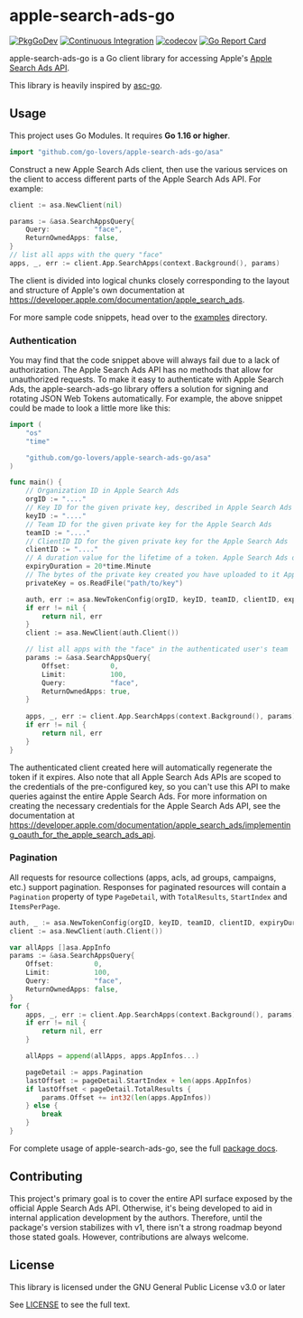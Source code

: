 # apple-search-ads-go

[![PkgGoDev](https://pkg.go.dev/badge/github.com/go-lovers/apple-search-ads-go/asa)](https://pkg.go.dev/github.com/go-lovers/apple-search-ads-go/asa)
[![Continuous Integration](https://github.com/go-lovers/apple-search-ads-go/workflows/Run%20Tests/badge.svg)](https://github.com/go-lovers/apple-search-ads-go/actions?query=workflow%253A%2522Run+Tests%2522)
[![codecov](https://codecov.io/gh/go-lovers/apple-search-ads-go/branch/master/graph/badge.svg?token=NGXNS17SV2)](https://codecov.io/gh/go-lovers/apple-search-ads-go)
[![Go Report Card](https://goreportcard.com/badge/github.com/go-lovers/apple-search-ads-go)](https://goreportcard.com/report/github.com/go-lovers/apple-search-ads-go)

apple-search-ads-go is a Go client library for accessing Apple's [Apple Search Ads API](https://developer.apple.com/documentation/apple_search_ads).

This library is heavily inspired by [asc-go](https://github.com/cidertool/asc-go).

## Usage

This project uses Go Modules. It requires **Go 1.16 or higher**.

```go
import "github.com/go-lovers/apple-search-ads-go/asa"
```

Construct a new Apple Search Ads client, then use the various services on the client to access different parts of the Apple Search Ads API. For example:

```go
client := asa.NewClient(nil)

params := &asa.SearchAppsQuery{
    Query:           "face",
    ReturnOwnedApps: false,
}
// list all apps with the query "face"
apps, _, err := client.App.SearchApps(context.Background(), params)
```

The client is divided into logical chunks closely corresponding to the layout and structure of Apple's own documentation at <https://developer.apple.com/documentation/apple_search_ads>.

For more sample code snippets, head over to the [examples](https://github.com/go-lovers/apple-search-ads-go/tree/master/examples) directory.

### Authentication

You may find that the code snippet above will always fail due to a lack of authorization. The Apple Search Ads API has no methods that allow for unauthorized requests. To make it easy to authenticate with Apple Search Ads, the apple-search-ads-go library offers a solution for signing and rotating JSON Web Tokens automatically. For example, the above snippet could be made to look a little more like this:

```go
import (
    "os"
    "time"

    "github.com/go-lovers/apple-search-ads-go/asa"
)

func main() {
    // Organization ID in Apple Search Ads
    orgID := "...."
	// Key ID for the given private key, described in Apple Search Ads
    keyID := "...."
    // Team ID for the given private key for the Apple Search Ads
    teamID := "...."
    // ClientID ID for the given private key for the Apple Search Ads
    clientID := "...."
    // A duration value for the lifetime of a token. Apple Search Ads does not accept a token with a lifetime of longer than 20 minutes
    expiryDuration = 20*time.Minute
    // The bytes of the private key created you have uploaded to it Apple Search Ads.
    privateKey = os.ReadFile("path/to/key")

    auth, err := asa.NewTokenConfig(orgID, keyID, teamID, clientID, expiryDuration, privateKey)
    if err != nil {
        return nil, err
    }
    client := asa.NewClient(auth.Client())

    // list all apps with the "face" in the authenticated user's team
    params := &asa.SearchAppsQuery{
        Offset:          0,
        Limit:           100,
        Query:           "face",
        ReturnOwnedApps: true,
    }
    
    apps, _, err := client.App.SearchApps(context.Background(), params)
    if err != nil {
        return nil, err
    }
}
```

The authenticated client created here will automatically regenerate the token if it expires. Also note that all Apple Search Ads APIs are scoped to the credentials of the pre-configured key, so you can't use this API to make queries against the entire Apple Search Ads. For more information on creating the necessary credentials for the Apple Search Ads API, see the documentation at <https://developer.apple.com/documentation/apple_search_ads/implementing_oauth_for_the_apple_search_ads_api>.

### Pagination

All requests for resource collections (apps, acls, ad groups, campaigns, etc.) support pagination. Responses for paginated resources will contain a `Pagination` property of type `PageDetail`, with `TotalResults`, `StartIndex` and `ItemsPerPage`.

```go
auth, _ := asa.NewTokenConfig(orgID, keyID, teamID, clientID, expiryDuration, privateKey)
client := asa.NewClient(auth.Client())

var allApps []asa.AppInfo
params := &asa.SearchAppsQuery{
	Offset:          0,
	Limit:           100,
	Query:           "face",
	ReturnOwnedApps: false,
}
for {
	apps, _, err := client.App.SearchApps(context.Background(), params)
	if err != nil {
		return nil, err
	}

	allApps = append(allApps, apps.AppInfos...)

	pageDetail := apps.Pagination
	lastOffset := pageDetail.StartIndex + len(apps.AppInfos)
	if lastOffset < pageDetail.TotalResults {
		params.Offset += int32(len(apps.AppInfos))
	} else {
		break
	}
}
```

For complete usage of apple-search-ads-go, see the full [package docs](https://pkg.go.dev/github.com/go-lovers/apple-search-ads-go/asa).

## Contributing

This project's primary goal is to cover the entire API surface exposed by the official Apple Search Ads API. Otherwise, it's being developed to aid in internal application development by the authors. Therefore, until the package's version stabilizes with v1, there isn't a strong roadmap beyond those stated goals. However, contributions are always welcome.

## License

This library is licensed under the GNU General Public License v3.0 or later

See [LICENSE](./LICENSE) to see the full text.
